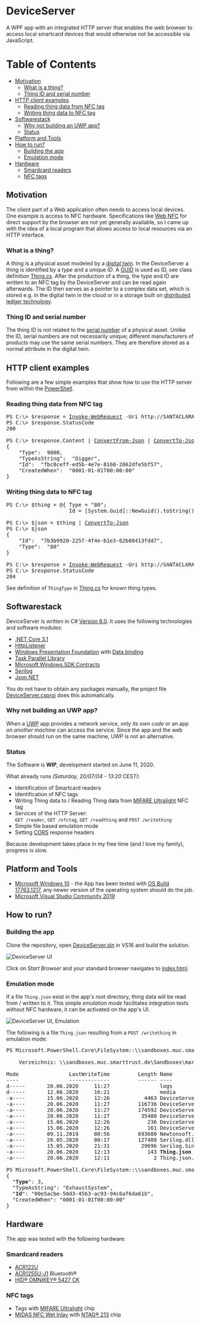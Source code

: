 # DeviceServer
A WPF app with an integrated HTTP server that enables the web browser to access local smartcard devices that would otherwise not be accessible via JavaScript.

Table of Contents
=================

  * [Motivation](#Motivation)
    * [What is a thing?](#What-is-a-thing)
    * [Thing ID and serial number](#Thing-ID-and-serial-number)
  * [HTTP client examples](#HTTP-client-examples)
    * [Reading thing data from NFC tag](#Reading-thing-data-from-NFC-tag)
    * [Writing thing data to NFC tag](#Writing-thing-data-to-NFC-tag )
  * [Softwarestack](#Softwarestack)
    * [Why not building an UWP app?](#Why-not-building-an-UWP-app)
    * [Status](#Status)
  * [Platform and Tools](#Platform-and-Tools)
  * [How to run?](#How-to-run)
    * [Building the app](#Building-the-app)
    * [Emulation mode](#Emulation-mode)
  * [Hardware](#Hardware)
    * [Smardcard readers](#Smardcard-readers)
    * [NFC tags](#NFC-tags)
    
## Motivation
The client part of a Web application often needs to access local devices. One example is access to NFC hardware. Specifications like [Web NFC](https://w3c.github.io/web-nfc/) for direct support by the browser are not yet generally available, so I came up with the idea of a local program that allows access to local resources via an HTTP interface.

### What is a thing?
A thing is a physical asset modeled by a [digital twin](https://en.wikipedia.org/wiki/Digital_twin). In the DeviceServer a thing is identified by a _type_ and a unique _ID_. A [GUID](https://de.wikipedia.org/wiki/Globally_Unique_Identifier) is used as ID, see class definition [Thing.cs](./DeviceServer/Thing.cs). After the production of a thing, the type and ID are written to an NFC tag by the DeviceServer and can be read again afterwards. The ID then serves as a pointer to a complex data set, which is stored e.g. in the digital twin in the cloud or in a storage built on [distributed ledger technology](https://en.wikipedia.org/wiki/Distributed_ledger). 

### Thing ID and serial number
The thing ID is not related to the [serial number](https://en.wikipedia.org/wiki/Serial_number) of a physical asset. Unlike the ID, serial numbers are not necessarily unique; different manufacturers of products may use the same serial numbers. They are therefore stored as a normal attribute in the digital twin. 

## HTTP client examples
Following are a few simple examples that show how to use the HTTP server from within the [PowerShell](https://docs.microsoft.com/en-us/powershell/).

### Reading thing data from NFC tag
<pre>
PS C:\> $response = <a href="https://docs.microsoft.com/en-us/powershell/module/microsoft.powershell.utility/invoke-webrequest">Invoke-WebRequest</a> -Uri http://SANTACLARA.muc.smarttrust.de:9090<b>/readthing</b> -UseBasicParsing
PS C:\> $response.StatusCode
200

PS C:\> $response.Content | <a href="https://docs.microsoft.com/en-us/powershell/module/microsoft.powershell.utility/convertfrom-json">ConvertFrom-Json</a> | <a href="https://docs.microsoft.com/en-us/powershell/module/microsoft.powershell.utility/convertto-json">ConvertTo-Json</a>
{
    "Type":  9000,
    "TypeAsString":  "Digger",
    "Id":  "fbc0ceff-ed5b-4e7e-8160-2862dfe5bf57",
    "CreatedWhen":  "0001-01-01T00:00:00"
}
</pre>

### Writing thing data to NFC tag 
<pre>
PS C:\> $thing = @{ Type = "80"; 
                    Id = [System.Guid]::NewGuid().toString() }

PS C:\> $json = $thing | <a href="https://docs.microsoft.com/en-us/powershell/module/microsoft.powershell.utility/convertto-json">ConvertTo-Json</a> 
PS C:\> $json
{
    "Id":  "7b3b9920-225f-4f4e-b1e3-62b08413fdd7",
    "Type":  "80"
}

PS C:\> $response = <a href="https://docs.microsoft.com/en-us/powershell/module/microsoft.powershell.utility/invoke-webrequest">Invoke-WebRequest</a> -Uri http://SANTACLARA.muc.smarttrust.de:9090<b>/writething</b> -Method POST -Body $json
PS C:\> $response.StatusCode
204
</pre>
See definition of `ThingType` in [Thing.cs](./DeviceServer/Thing.cs) for known thing types.

## Softwarestack
DeviceServer is written in C# [Version 8.0](https://stackoverflow.com/questions/247621/what-are-the-correct-version-numbers-for-c). It uses the following technologies and software modules:
* [.NET Core 3.1](https://dotnet.microsoft.com/download/dotnet-core/3.1)
* [HttpListener](https://docs.microsoft.com/en-us/dotnet/api/system.net.httplistener?view=netcore-3.1)
* [Windows Presentation Foundation](https://docs.microsoft.com/en-us/dotnet/desktop-wpf/overview/?view=vs-2019) with [Data binding](https://docs.microsoft.com/en-us/dotnet/desktop-wpf/data/data-binding-overview)
* [Task Parallel Library](https://docs.microsoft.com/en-us/dotnet/standard/parallel-programming/task-parallel-library-tpl)
* [Microsoft.Windows.SDK.Contracts](https://docs.microsoft.com/en-us/windows/apps/desktop/modernize/desktop-to-uwp-enhance)
* [Serilog](https://github.com/serilog/serilog)
* [Json.NET](https://www.newtonsoft.com/json)

You do not have to obtain any packages manually, the project file [DeviceServer.csproj](./DeviceServer/DeviceServer.csproj) does this automatically. 

### Why not building an UWP app?
When a [UWP](https://docs.microsoft.com/en-us/windows/uwp/) app provides a network service, only _its own code_ or an app _on another machine_ can access the service. Since the app and the web browser should run on the same machine, UWP is not an alternative.

### Status
The Software is **WIP**, development started on June 11, 2020. 

What already runs _(Saturday, 20/07/04 - 13:20 CEST)_:
* Identification of Smartcard readers
* Identification of NFC tags
* Writing Thing data to / Reading Thing data from [MIFARE Ultralight](https://www.nxp.com/docs/en/data-sheet/MF0ICU1.pdf) NFC tag 
* Services of the HTTP Server:<br/>`GET /reader`, `GET /nfctag`, `GET /readthing` and `POST /writething`
* Simple file based emulation mode
* Setting [CORS](https://en.wikipedia.org/wiki/Cross-origin_resource_sharing) response headers

Because development takes place in my free time (and I love my family), progress is slow.

## Platform and Tools
* [Microsoft Windows 10](https://docs.microsoft.com/en-us/windows/release-information/) - the App has been tested with [OS Build 17763.1217](https://support.microsoft.com/en-us/help/4551853/windows-10-update-kb4551853), any newer version of the operating system should do the job. 
* [Microsoft Visual Studio Community 2019](https://visualstudio.microsoft.com/vs/community/)

## How to run?
### Building the app
Clone the repository, open [DeviceServer.sln](./DeviceServer.sln) in VS16 and build the solution.

![DeviceServer UI](./DeviceServer/media/200620%20DeviceServer%20UI.png)

Click on _Start Browser_ and your standard browser navigates to [index.html](./DeviceServer/media/index.html).

### Emulation mode
If a file `Thing.json` exist in the app's root directory, thing data will be read from / written to it. This simple _emulation mode_ facilitates integration tests without NFC hardware, it can be activated on the app's UI. 

![DeviceServer UI, Emulation](./DeviceServer/media/200620%20DeviceServer%20UI,%20Emulation.png)

The following is a file `Thing.json` resulting from a `POST /writething` in emulation mode:
<pre>
PS Microsoft.PowerShell.Core\FileSystem::\\sandboxes.muc.smarttrust.de\Sandboxes\markus\Git-Repositories\DeviceServer\DeviceServer\bin\Debug\netcoreapp3.1> dir

    Verzeichnis: \\sandboxes.muc.smarttrust.de\Sandboxes\markus\Git-Repositories\DeviceServer\DeviceServer\bin\Debug\netcoreapp3.1

Mode                LastWriteTime         Length Name                                                                                                                              
----                -------------         ------ ----                                                                                                                              
d-----       20.06.2020     11:27                logs                                                                                                                              
d-----       12.06.2020     16:21                media                                                                                                                             
-a----       15.06.2020     12:26           4463 DeviceServer.deps.json                                                                                                            
-a----       20.06.2020     11:27         116736 DeviceServer.dll                                                                                                                  
-a----       20.06.2020     11:27         174592 DeviceServer.exe                                                                                                                  
-a----       20.06.2020     11:27          35480 DeviceServer.pdb                                                                                                                  
-a----       15.06.2020     12:26            236 DeviceServer.runtimeconfig.dev.json                                                                                               
-a----       15.06.2020     12:26            161 DeviceServer.runtimeconfig.json                                                                                                   
-a----       09.11.2019     00:56         693680 Newtonsoft.Json.dll                                                                                                               
-a----       26.05.2020     00:17         127488 Serilog.dll                                                                                                                       
-a----       15.05.2020     21:31          29696 Serilog.Sinks.File.dll                                                                                                            
-a----       20.06.2020     12:13            143 <b>Thing.json</b>                                                                                                                        
-a----       20.06.2020     12:11              2 Thing.json.backup                                                                                                                 

PS Microsoft.PowerShell.Core\FileSystem::\\sandboxes.muc.smarttrust.de\Sandboxes\markus\Git-Repositories\DeviceServer\DeviceServer\bin\Debug\netcoreapp3.1> <a href="https://docs.microsoft.com/en-us/powershell/module/microsoft.powershell.management/get-content">Get-Content</a> -Path .\<b>Thing.json</b>
{
  "<b>Type</b>": 3,
  "TypeAsString": "ExhaustSystem",
  "<b>Id</b>": "00e5acbe-50d3-4563-ac93-94c6af6da61b",
  "CreatedWhen": "0001-01-01T00:00:00"
}
</pre>
## Hardware
The app was tested with the following hardware:
### Smardcard readers
* [ACR122U](https://www.acs.com.hk/en/products/3/acr122u-usb-nfc-reader/)
* [ACR1255U-J1](https://www.acs.com.hk/en/products/403/acr1255u-j1-acs-secure-bluetooth%C2%AE-nfc-reader/) Bluetooth®
* [HID® OMNIKEY® 5427 CK](https://www.hidglobal.com/products/readers/omnikey/5427)

### NFC tags
* Tags with [MIFARE Ultralight](https://www.nxp.com/docs/en/data-sheet/MF0ICU1.pdf) chip
* [MIDAS NFC Wet Inlay](https://www.smartrac-group.com/midas-nfc.html) with [NTAG® 213](https://www.nxp.com/products/rfid-nfc/nfc-hf/ntag/ntag-for-tags-labels/ntag-213-215-216-nfc-forum-type-2-tag-compliant-ic-with-144-504-888-bytes-user-memory:NTAG213_215_216) chip
